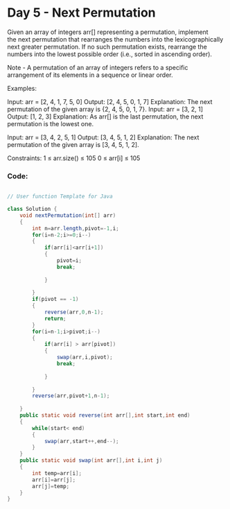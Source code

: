 # Day 5 - Next Permutation

Given an array of integers arr[] representing a permutation, implement the next permutation that rearranges the numbers into the lexicographically next greater permutation. If no such permutation exists, rearrange the numbers into the lowest possible order (i.e., sorted in ascending order). 

Note - A permutation of an array of integers refers to a specific arrangement of its elements in a sequence or linear order.

Examples:

Input: arr = [2, 4, 1, 7, 5, 0]
Output: [2, 4, 5, 0, 1, 7]
Explanation: The next permutation of the given array is {2, 4, 5, 0, 1, 7}.
Input: arr = [3, 2, 1]
Output: [1, 2, 3]
Explanation: As arr[] is the last permutation, the next permutation is the lowest one.

Input: arr = [3, 4, 2, 5, 1]
Output: [3, 4, 5, 1, 2]
Explanation: The next permutation of the given array is [3, 4, 5, 1, 2].

Constraints:
1 ≤ arr.size() ≤ 105
0 ≤ arr[i] ≤ 105

### Code:
```java

// User function Template for Java

class Solution {
    void nextPermutation(int[] arr) 
    {
        int n=arr.length,pivot=-1,i;
        for(i=n-2;i>=0;i--)
        {
            if(arr[i]<arr[i+1])
            {
                pivot=i;
                break;
                
            }
            
        }
        if(pivot == -1)
        {
            reverse(arr,0,n-1);
            return;
        }
        for(i=n-1;i>pivot;i--)
        {
            if(arr[i] > arr[pivot])
            {
                swap(arr,i,pivot);
                break;
                
            }
            
        }
        reverse(arr,pivot+1,n-1);
        
    }
    public static void reverse(int arr[],int start,int end)
    {
        while(start< end)
        {
            swap(arr,start++,end--);
        }
    }
    public static void swap(int arr[],int i,int j)
    {
        int temp=arr[i];
        arr[i]=arr[j];
        arr[j]=temp;
    }
}


```